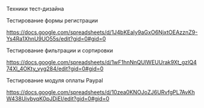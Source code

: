 Техники тест-дизайна

Тестирование формы регистрации

https://docs.google.com/spreadsheets/d/1J4bKEaIy9aGxO6NjxtOEAzznZ9-Ys4Ra1XhnU9UO55s/edit?gid=0#gid=0

Тестирование фильтрации и сортировки

https://docs.google.com/spreadsheets/d/1wF1hnNnQUlWEUUrak9Xt_gzlQ474Xl_4OKty_vyg284/edit?gid=0#gid=0

Тестирование модуля оплаты Paypal

https://docs.google.com/spreadsheets/d/10zea0KNOJoZJ6URvfgPL7AvKhW438UivbyqK0pJDiEI/edit?gid=0#gid=0

